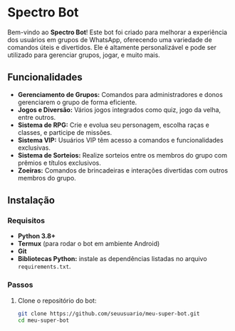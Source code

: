 # Spectro Bot

Bem-vindo ao **Spectro Bot**! Este bot foi criado para melhorar a experiência dos usuários em grupos de WhatsApp, oferecendo uma variedade de comandos úteis e divertidos. Ele é altamente personalizável e pode ser utilizado para gerenciar grupos, jogar, e muito mais.

## Funcionalidades

- **Gerenciamento de Grupos:** Comandos para administradores e donos gerenciarem o grupo de forma eficiente.
- **Jogos e Diversão:** Vários jogos integrados como quiz, jogo da velha, entre outros.
- **Sistema de RPG:** Crie e evolua seu personagem, escolha raças e classes, e participe de missões.
- **Sistema VIP:** Usuários VIP têm acesso a comandos e funcionalidades exclusivas.
- **Sistema de Sorteios:** Realize sorteios entre os membros do grupo com prêmios e títulos exclusivos.
- **Zoeiras:** Comandos de brincadeiras e interações divertidas com outros membros do grupo.

## Instalação

### Requisitos

- **Python 3.8+**
- **Termux** (para rodar o bot em ambiente Android)
- **Git**
- **Bibliotecas Python:** instale as dependências listadas no arquivo `requirements.txt`.

### Passos

1. Clone o repositório do bot:
   ```bash
   git clone https://github.com/seuusuario/meu-super-bot.git
   cd meu-super-bot

